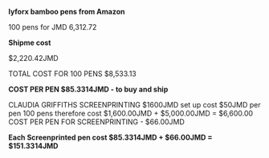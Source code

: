 **lyforx bamboo pens from Amazon**

100 pens for JMD 6,312.72


**Shipme cost**

$2,220.42JMD

TOTAL COST FOR 100 PENS $8,533.13


**COST PER PEN $85.3314JMD - to buy and ship**


CLAUDIA GRIFFITHS SCREENPRINTING $1600JMD set up cost $50JMD per pen
100 pens therefore cost $1,600.00JMD + $5,000.00JMD = $6,600.00
COST PER PEN FOR SCREENPRINTING - $66.00JMD

**Each Screenprinted pen cost $85.3314JMD + $66.00JMD = $151.3314JMD**
